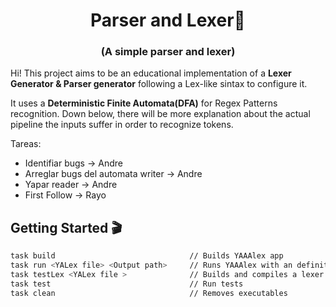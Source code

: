 <h1 align="center">Parser and Lexer🚀</h1>
<h3 align="center">(A simple parser and lexer)</h3>

Hi! This project aims to be an educational implementation of a **Lexer Generator & Parser generator** following a Lex-like sintax to configure it. 

It uses a **Deterministic Finite Automata(DFA)** for Regex Patterns recognition. Down below, there will be more explanation about the actual pipeline the inputs suffer in order to recognize tokens.

Tareas: 
- Identifiar bugs -> Andre
- Arreglar bugs del automata writer -> Andre
- Yapar reader -> Andre
- First Follow -> Rayo

## Getting Started 🎬

```bash
task build                              // Builds YAAAlex app
task run <YALex file> <Output path>     // Runs YAAAlex with an definition file and and output file
task testLex <YALex file >              // Builds and compiles a lexer file, and run it with a dummy main.
task test                               // Run tests
task clean                              // Removes executables
```
